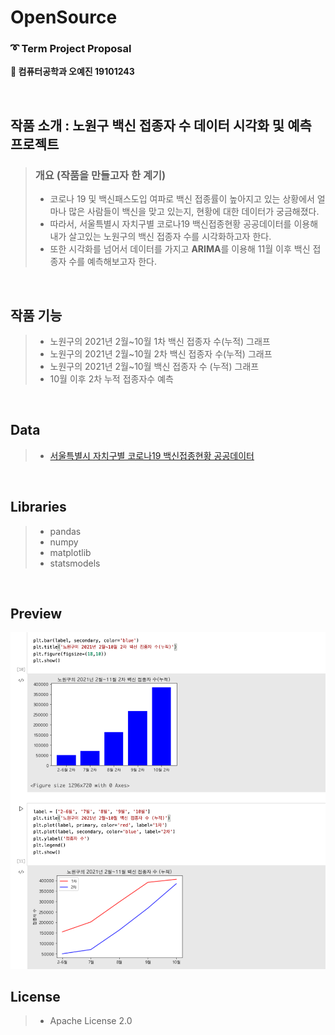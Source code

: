 # OpenSource

### ➰ Term Project Proposal

**👩 컴퓨터공학과 오예진 19101243**
  
  <br>
  
 ## 작품 소개 : 노원구 백신 접종자 수 데이터 시각화 및 예측 프로젝트
> ### 개요 (작품을 만들고자 한 계기)
> * 코로나 19 및 백신패스도입 여파로 백신 접종률이 높아지고 있는 상황에서 얼마나 많은 사람들이 백신을 맞고 있는지, 현황에 대한 데이터가 궁금해졌다.
> * 따라서, 서울특별시 자치구별 코로나19 백신접종현황 공공데이터를 이용해 내가 살고있는 노원구의 백신 접종자 수를 시각화하고자 한다.
> * 또한 시각화를 넘어서 데이터를 가지고 **ARIMA**를 이용해 11월 이후 백신 접종자 수를 예측해보고자 한다.
<br>

 ## 작품 기능
> * 노원구의 2021년 2월~10월 1차 백신 접종자 수(누적) 그래프
> * 노원구의 2021년 2월~10월 2차 백신 접종자 수(누적) 그래프
> * 노원구의 2021년 2월~10월 백신 접종자 수 (누적) 그래프
> * 10월 이후 2차 누적 접종자수 예측
<br>

 ## Data
> * [서울특별시 자치구별 코로나19 백신접종현황 공공데이터](https://www.data.go.kr/data/15094083/fileData.do)
<br>

 ## Libraries
> * pandas
> * numpy
> * matplotlib
> * statsmodels
<br>

 ## Preview
 ![preview](./img/preview_img.png)

 ## License
> * Apache License 2.0
